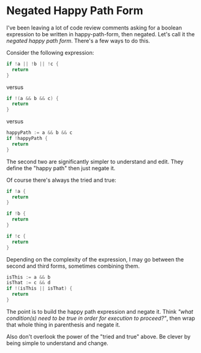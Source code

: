 # Negated Happy Path Form

I've been leaving a lot of code review comments asking for a boolean expression to be written in happy-path-form, then negated. Let's call it the _negated happy path form_. There's a few ways to do this.

Consider the following expression:

```go
if !a || !b || !c {
  return
}
```

versus

```go
if !(a && b && c) {
  return
}
```

versus

```go
happyPath := a && b && c
if !happyPath {
  return
}
```

The second two are significantly simpler to understand and edit. They define the "happy path" then just negate it.

Of course there's always the tried and true:

```go
if !a {
  return
}

if !b {
  return
}

if !c {
  return
}
```

Depending on the complexity of the expression, I may go between the second and third forms, sometimes combining them.

```go
isThis := a && b
isThat := c && d
if !(isThis || isThat) {
  return
}
```

The point is to build the happy path expression and negate it. Think _"what condition(s) need to be true in order for execution to proceed?"_, then wrap that whole thing in parenthesis and negate it.

Also don't overlook the power of the "tried and true" above. Be clever by being simple to understand and change.
